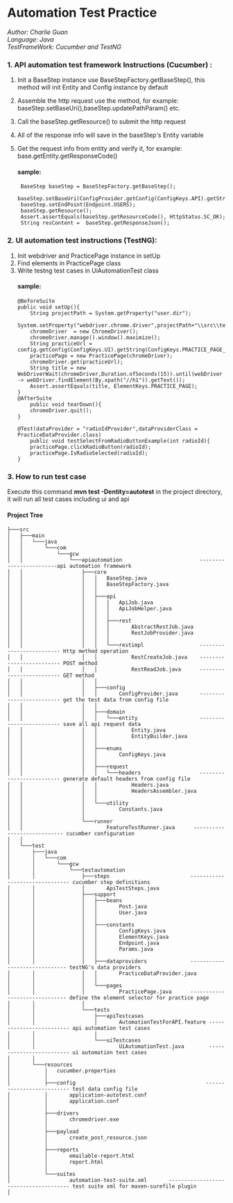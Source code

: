 # Automation Test Practice
*Author: Charlie Guan*  
*Language: Java*  
*TestFrameWork: Cucumber and TestNG*


### 1. API automation test framework Instructions (Cucumber) :  
1. Init a BaseStep instance use BaseStepFactory.getBaseStep(), this method will init Entity and Config instance by default
2. Assemble the http request use the method, for example: baseStep.setBaseUri(),baseStep.updatePathParam() etc.
3. Call the baseStep.getResource() to submit the http request
4. All of the response info will save in the baseStep's Entity variable
5. Get the request info from entity and verify it, for example: base.getEntity.getResponseCode()  

   #### sample:
        BaseStep baseStep = BaseStepFactory.getBaseStep();
        baseStep.setBaseUri(ConfigProvider.getConfig(ConfigKeys.API).getString(ConfigKeys.BASE_URI));
        baseStep.setEndPoint(Endpoint.USERS);
        baseStep.getResource();
        Assert.assertEquals(baseStep.getResourceCode(), HttpStatus.SC_OK);
        String resContent =  baseStep.getResponseJson();
    

### 2. UI automation test instructions (TestNG):
1. Init webdriver and PracticePage instance in setUp
2. Find elements in PracticePage class
3. Write testng test cases in UiAutomationTest class
    #### sample:
       @BeforeSuite
       public void setUp(){
           String projectPath = System.getProperty("user.dir");
           System.setProperty("webdriver.chrome.driver",projectPath+"\\src\\test\\resources\\drivers\\chromedriver.exe");
           chromeDriver  = new ChromeDriver();
           chromeDriver.manage().window().maximize();
           String practiceUrl = config.getConfig(ConfigKeys.UI).getString(ConfigKeys.PRACTICE_PAGE_URI);
           practicePage = new PracticePage(chromeDriver);
           chromeDriver.get(practiceUrl);
           String title = new WebDriverWait(chromeDriver,Duration.ofSeconds(15)).until(webDriver -> webDriver.findElement(By.xpath("//h1")).getText());
           Assert.assertEquals(title, ElementKeys.PRACTICE_PAGE);
       }
       @AfterSuite
           public void tearDown(){
           chromeDriver.quit();
       }
       
       @Test(dataProvider = "radioIdProvider",dataProviderClass = PracticeDataProvider.class)
           public void testSelectFromRadioButtonExample(int radioId){
           practicePage.clickRadioButton(radioId);
           practicePage.IsRadioSelected(radioId);
       }

### 3. How to run test case  
Execute this command **mvn test -Dentity=autotest** in the project directory, it will run all test cases including ui and api 


#### Project Tree
    ├───src
    │   ├───main
    │   │   └───java
    │   │       └───com
    │   │           └───gcw
    │   │               └───apiautomation                         ------------------------api automation framework
    │   │                   ├───core
    │   │                   │   │   BaseStep.java
    │   │                   │   │   BaseStepFactory.java
    │   │                   │   │   
    │   │                   │   ├───api
    │   │                   │   │   │   ApiJob.java
    │   │                   │   │   │   ApiJobHelper.java
    │   │                   │   │   │   
    │   │                   │   │   ├───rest
    │   │                   │   │   │       AbstractRestJob.java
    │   │                   │   │   │       RestJobProvider.java
    │   │                   │   │   │       
    │   │                   │   │   └───restimpl                  ------------------------- Http method operation
    │   │                   │   │           RestCreateJob.java    ------------------------- POST method
    │   │                   │   │           RestReadJob.java      ------------------------- GET method
    │   │                   │   │           
    │   │                   │   ├───config
    │   │                   │   │       ConfigProvider.java       ------------------------- get the test data from config file
    │   │                   │   │       
    │   │                   │   ├───domain
    │   │                   │   │   └───entity                    ------------------------- save all api request data
    │   │                   │   │           Entity.java
    │   │                   │   │           EntityBuilder.java
    │   │                   │   │           
    │   │                   │   ├───enums
    │   │                   │   │       ConfigKeys.java
    │   │                   │   │       
    │   │                   │   ├───request
    │   │                   │   │   └───headers                   ------------------------- generate default headers from config file
    │   │                   │   │           Headers.java
    │   │                   │   │           HeadersAssembler.java
    │   │                   │   │           
    │   │                   │   └───utility
    │   │                   │           Constants.java
    │   │                   │           
    │   │                   └───runner
    │   │                           FeatureTestRunner.java      ---------------------------- cucumber configuration
    │   │                           
    │   └───test
    │       ├───java
    │       │   └───com
    │       │       └───gcw
    │       │           └───testautomation
    │       │               ├───steps                          ------------------------------- cucumber step definitions
    │       │               │       ApiTestSteps.java
    │       │               ├───support
    │       │               │   ├───beans
    │       │               │   │       Post.java
    │       │               │   │       User.java
    │       │               │   │       
    │       │               │   ├───constants
    │       │               │   │       ConfigKeys.java
    │       │               │   │       ElementKeys.java
    │       │               │   │       Endpoint.java
    │       │               │   │       Params.java
    │       │               │   │       
    │       │               │   ├───dataproviders              ------------------------------ testNG's data providers
    │       │               │   │       PracticeDataProvider.java
    │       │               │   │       
    │       │               │   └───pages
    │       │               │           PracticePage.java      ------------------------------ define the element selector for practice page
    │       │               │           
    │       │               └───tests
    │       │                   ├───apiTestcases
    │       │                   │       AutomationTestForAPI.feature ------------------------- api automation test cases                                 
    │       │                   │       
    │       │                   └───uiTestcases
    │       │                           UiAutomationTest.java        ------------------------- ui automation test cases
    │       │                           
    │       └───resources
    │           │   cucumber.properties                
    │           │   
    │           ├───config                                          -------------------------- test data config file 
    │           │       application-autotest.conf
    │           │       application.conf
    │           │       
    │           ├───drivers
    │           │       chromedriver.exe
    │           │       
    │           ├───payload
    │           │       create_post_resource.json
    │           │       
    │           ├───reports
    │           │       emailable-report.html
    │           │       report.html
    │           │       
    │           └───suites
    │                   automation-test-suite.xml       -------------------------------------- test suite xml for maven-surefile plugin             
    │

